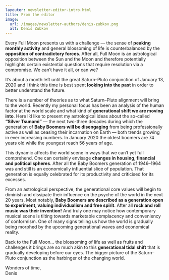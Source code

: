```yaml
---
layouter: newsletter-editor-intro.html
title: From the editor
image: 
  url: /images/newsletter-authors/denis-zubkov.png
  alt: Denis Zubkov
---
```


Every Full Moon presents us with a challenge — the sense of **peaking monthly activity** and general blossoming of life is counterbalanced by the **opposition of contradictory forces**. After all, Full Moon is an astrological opposition between the Sun and the Moon and therefore potentially highlights certain existential questions that require resolution via a compromise. We can’t have it all, or can we?

It’s about a month left until the great Saturn–Pluto conjunction of January 13, 2020 and I think this time is best spent **looking into the past** in order to better understand the future.

There is a number of theories as to what Saturn–Pluto alignment will bring to the world. Recently my personal focus has been an analysis of the human factor at the world scale and what kind of **generational shift we are moving into**. Here I’d like to present my astrological ideas about the so-called **“Silver Tsunami”** — the next two-three decades during which the generation of **Baby Boomers will be disengaging** from being professionally active as well as ceasing their incarnation on Earth — both trends growing in ever increasing numbers. In January 2020 the oldest boomers are 74 years old while the youngest reach 56 years of age.

This dynamic affects the world scene in ways that we can’t yet full comprehend. One can certainly envisage **changes in housing, financial and political spheres**. After all the Baby Boomers generation of 1946–1964 was and still is an economically influential slice of population. That generation is equally celebrated for its productivity and criticised for its excesses.

From an astrological perspective, the generational core values will begin to diminish and dissipate their influence on the psyche of the world in the next 20 years. Most notably, **Baby Boomers are described as a generation open to experiment, valuing individualism and free spirit**. After all **rock and roll music was their invention!** And truly one may notice how contemporary musical scene is tilting towards marketable complacency and conveniency of conformism. One of many signs telling us how the world is gradually being morphed by the upcoming generational waves and economical reality.

Back to the Full Moon… the blossoming of life as well as fruits and challenges it brings are so much akin to this **generational tidal shift** that is gradually developing before our eyes. The bigger picture of the Saturn–Pluto conjunction as the harbinger of the changing world.

Wonders of time,<br>
<span class="signature">Denis</span>
